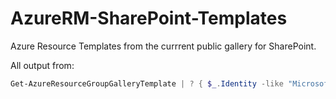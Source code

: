 AzureRM-SharePoint-Templates
============================
Azure Resource Templates from the currrent public gallery for SharePoint.

All output from:

```powershell
Get-AzureResourceGroupGalleryTemplate | ? { $_.Identity -like "Microsoft.SharePoint*" -and $_.Publisher -eq "Microsoft" } | Save-AzureResourceGroupGalleryTemplate -Path $pwd
```

